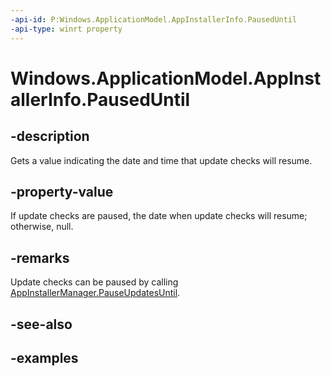 ```yaml
---
-api-id: P:Windows.ApplicationModel.AppInstallerInfo.PausedUntil
-api-type: winrt property
---
```


# Windows.ApplicationModel.AppInstallerInfo.PausedUntil

<!--
public System.Nullable<System.DateTimeOffset> PausedUntil { get; }
-->


## -description

Gets a value indicating the date and time that update checks will resume.

## -property-value

If update checks are paused, the date when update checks will resume; otherwise, null.

## -remarks

Update checks can be paused by calling [AppInstallerManager.PauseUpdatesUntil](../windows.management.deployment/appinstallermanager_pauseautoupdatesuntil_1865321165.md).

## -see-also

## -examples


